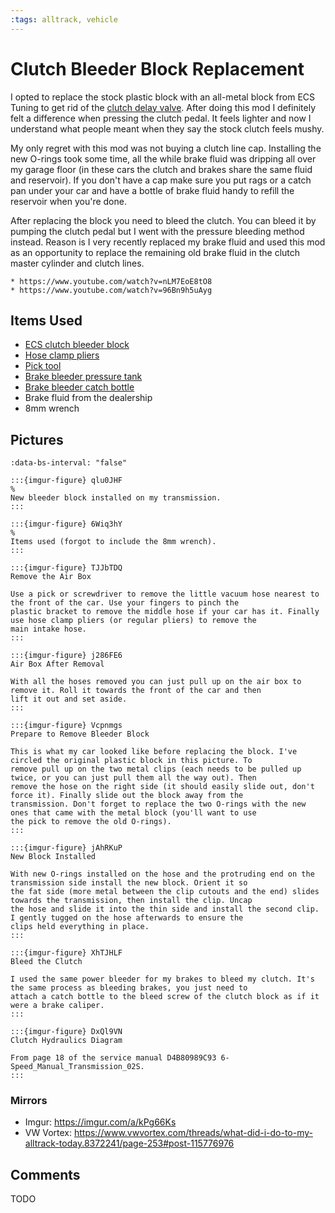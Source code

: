 ```yaml
---
:tags: alltrack, vehicle
---
```


# Clutch Bleeder Block Replacement

[discussion]: https://www.vwvortex.com/threads/6-mt-owners-do-the-clutch-spring-mod.9119337/

I opted to replace the stock plastic block with an all-metal block from ECS Tuning to get rid of the
[clutch delay valve][discussion]. After doing this mod I definitely felt a difference when pressing the clutch pedal. It
feels lighter and now I understand what people meant when they say the stock clutch feels mushy.

My only regret with this mod was not buying a clutch line cap. Installing the new O-rings took some time, all the while brake
fluid was dripping all over my garage floor (in these cars the clutch and brakes share the same fluid and reservoir). If you
don't have a cap make sure you put rags or a catch pan under your car and have a bottle of brake fluid handy to refill the
reservoir when you're done.

After replacing the block you need to bleed the clutch. You can bleed it by pumping the clutch pedal but I went with the
pressure bleeding method instead. Reason is I very recently replaced my brake fluid and used this mod as an opportunity to
replace the remaining old brake fluid in the clutch master cylinder and clutch lines.

```{admonition} Instructional videos used
* https://www.youtube.com/watch?v=nLM7EoE8tO8
* https://www.youtube.com/watch?v=96Bn9h5uAyg
```

## Items Used

* [ECS clutch bleeder block](https://www.ecstuning.com/b-ecs-parts/6-speed-clutch-bleeder-block/001284ecs01kt/)
* [Hose clamp pliers](https://www.amazon.com/Astro-Pneumatic-Tool-94093-Multi-Cable/dp/B01JBL7TA2)
* [Pick tool](https://www.amazon.com/SWANLAKE-Ring-Gasket-Puller-Remover/dp/B09WM7RLFF)
* [Brake bleeder pressure tank](https://www.amazon.com/Motive-Products-European-Bleeder-Pressure/dp/B0002KM5L0)
* [Brake bleeder catch bottle](https://www.amazon.com/Motive-Products-1810-Bottle/dp/B008C8O026)
* Brake fluid from the dealership
* 8mm wrench

## Pictures

```{carousel}
:data-bs-interval: "false"

:::{imgur-figure} qlu0JHF
%
New bleeder block installed on my transmission.
:::

:::{imgur-figure} 6Wiq3hY
%
Items used (forgot to include the 8mm wrench).
:::

:::{imgur-figure} TJJbTDQ
Remove the Air Box

Use a pick or screwdriver to remove the little vacuum hose nearest to the front of the car. Use your fingers to pinch the
plastic bracket to remove the middle hose if your car has it. Finally use hose clamp pliers (or regular pliers) to remove the
main intake hose.
:::

:::{imgur-figure} j286FE6
Air Box After Removal

With all the hoses removed you can just pull up on the air box to remove it. Roll it towards the front of the car and then
lift it out and set aside.
:::

:::{imgur-figure} Vcpnmgs
Prepare to Remove Bleeder Block

This is what my car looked like before replacing the block. I've circled the original plastic block in this picture. To
remove pull up on the two metal clips (each needs to be pulled up twice, or you can just pull them all the way out). Then
remove the hose on the right side (it should easily slide out, don't force it). Finally slide out the block away from the
transmission. Don't forget to replace the two O-rings with the new ones that came with the metal block (you'll want to use
the pick to remove the old O-rings).
:::

:::{imgur-figure} jAhRKuP
New Block Installed

With new O-rings installed on the hose and the protruding end on the transmission side install the new block. Orient it so
the fat side (more metal between the clip cutouts and the end) slides towards the transmission, then install the clip. Uncap
the hose and slide it into the thin side and install the second clip. I gently tugged on the hose afterwards to ensure the
clips held everything in place.
:::

:::{imgur-figure} XhTJHLF
Bleed the Clutch

I used the same power bleeder for my brakes to bleed my clutch. It's the same process as bleeding brakes, you just need to
attach a catch bottle to the bleed screw of the clutch block as if it were a brake caliper.
:::

:::{imgur-figure} DxQl9VN
Clutch Hydraulics Diagram

From page 18 of the service manual D4B80989C93 6-Speed_Manual_Transmission_02S.
:::
```

### Mirrors

* Imgur: https://imgur.com/a/kPg66Ks
* VW Vortex: https://www.vwvortex.com/threads/what-did-i-do-to-my-alltrack-today.8372241/page-253#post-115776976

## Comments

TODO
